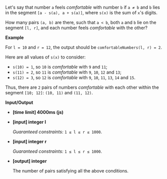 ﻿Let's say that number `a` feels _comfortable_ with number `b` if `a ≠ b` and `b` lies in the segment `[a - s(a), a + s(a)]`, where `s(x)` is the sum of `x`'s digits.

How many pairs `(a, b)` are there, such that `a < b`, both `a` and `b` lie on the segment `[l, r]`, and each number feels _comfortable_ with the other?

**Example**

For `l = 10` and `r = 12`, the output should be
`comfortableNumbers(l, r) = 2`.

Here are all values of `s(x)` to consider:

*   `s(10) = 1`, so `10` is _comfortable_ with `9` and `11`;
*   `s(11) = 2`, so `11` is _comfortable_ with `9`, `10`, `12` and `13`;
*   `s(12) = 3`, so `12` is _comfortable_ with `9`, `10`, `11`, `13`, `14` and `15`.

Thus, there are `2` pairs of numbers _comfortable_ with each other within the segment `[10; 12]`: `(10, 11)` and `(11, 12)`.

**Input/Output**

*   **[time limit] 4000ms (js)**

*   **[input] integer l**

    _Guaranteed constraints:_
    `1 ≤ l ≤ r ≤ 1000`.

*   **[input] integer r**

    _Guaranteed constraints:_
    `1 ≤ l ≤ r ≤ 1000`.

*   **[output] integer**

    The number of pairs satisfying all the above conditions.